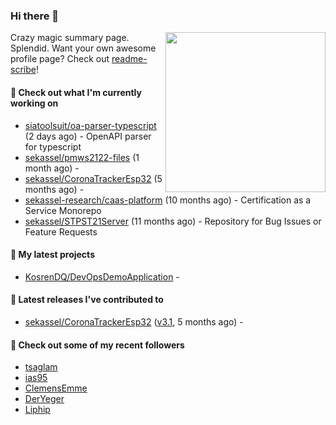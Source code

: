 ### Hi there 👋

<img align="right" src="https://github.com/KosrenDQ.png?size=512" width="256">

Crazy magic summary page. Splendid.
Want your own awesome profile page? Check out [readme-scribe](https://github.com/muesli/readme-scribe)!

#### 👷 Check out what I'm currently working on

- [siatoolsuit/oa-parser-typescript](https://github.com/siatoolsuit/oa-parser-typescript) (2 days ago) - OpenAPI parser for typescript
- [sekassel/pmws2122-files](https://github.com/sekassel/pmws2122-files) (1 month ago) - 
- [sekassel/CoronaTrackerEsp32](https://github.com/sekassel/CoronaTrackerEsp32) (5 months ago) - 
- [sekassel-research/caas-platform](https://github.com/sekassel-research/caas-platform) (10 months ago) - Certification as a Service Monorepo
- [sekassel/STPST21Server](https://github.com/sekassel/STPST21Server) (11 months ago) - Repository for Bug Issues or Feature Requests

#### 🌱 My latest projects

- [KosrenDQ/DevOpsDemoApplication](https://github.com/KosrenDQ/DevOpsDemoApplication) - 

#### 🔭 Latest releases I've contributed to

- [sekassel/CoronaTrackerEsp32](https://github.com/sekassel/CoronaTrackerEsp32) ([v3.1](https://github.com/sekassel/CoronaTrackerEsp32/releases/tag/v3.1), 5 months ago) - 

#### 👯 Check out some of my recent followers

- [tsaglam](https://github.com/tsaglam)
- [ias95](https://github.com/ias95)
- [ClemensEmme](https://github.com/ClemensEmme)
- [DerYeger](https://github.com/DerYeger)
- [Liphip](https://github.com/Liphip)

